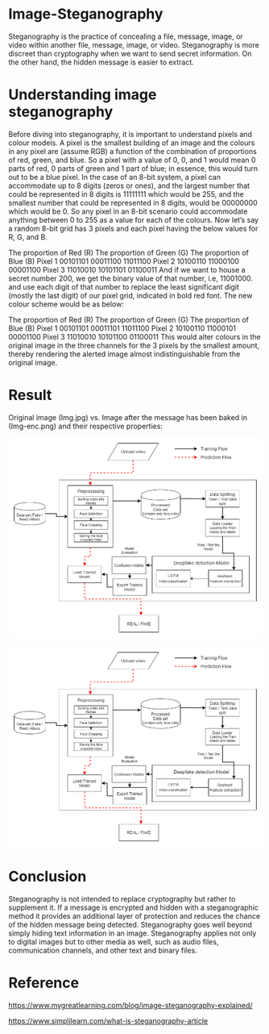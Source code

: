 # Image-Steganography

Steganography is the practice of concealing a file, message, image, or video within
another file, message, image, or video. Steganography is more discreet than
cryptography when we want to send secret information. On the other hand, the
hidden message is easier to extract.

# Understanding image steganography
Before diving into steganography, it is important to understand pixels and colour models. A pixel is the smallest building of an image and the colours in any pixel are (assume RGB) a function of the combination of proportions of red, green, and blue. So a pixel with a value of 0, 0, and 1 would mean 0 parts of red, 0 parts of green and 1 part of blue; in essence, this would turn out to be a blue pixel. In the case of an 8-bit system, a pixel can accommodate up to 8 digits (zeros or ones), and the largest number that could be represented in 8 digits is 11111111 which would be 255, and the smallest number that could be represented in 8 digits, would be 00000000 which would be 0. So any pixel in an 8-bit scenario could accommodate anything between 0 to 255 as a value for each of the colours. Now let’s say a random 8-bit grid has 3 pixels and each pixel having the below values for R, G, and B.


The proportion of Red (R)	The proportion of Green (G)	The proportion of Blue (B)
Pixel 1	00101101	00011100	11011100
Pixel 2	10100110	11000100	00001100
Pixel 3	11010010	10101101	01100011
And if we want to house a secret number 200, we get the binary value of that number, i.e, 11001000. and use each digit of that number to replace the least significant digit (mostly the last digit) of our pixel grid, indicated in bold red font. The new colour scheme would be as below: 


The proportion of Red (R)	The proportion of Green (G)	The proportion of Blue (B)
Pixel 1	00101101	00011101	11011100
Pixel 2	10100110	11000101	00001100
Pixel 3	11010010	10101100	01100011
This would alter colours in the original image in the three channels for the 3 pixels by the smallest amount, thereby rendering the alerted image almost indistinguishable from the original image.

# Result
Original image (Img.jpg) vs. Image after the message has been baked in (Img-enc.png) and their respective properties:
<p align="center">
  <img src="https://github.com/ritvic/Deepfake-Detection-Using-Reccurent-Neural-Network/blob/main/github_assets/System%20Architecture.png" />
</p>
<p align="center">
  <img src="https://github.com/ritvic/Deepfake-Detection-Using-Reccurent-Neural-Network/blob/main/github_assets/System%20Architecture.png" />
</p>


# Conclusion
Steganography is not intended to replace cryptography but rather to supplement it. If
a message is encrypted and hidden with a steganographic method it provides an
additional layer of protection and reduces the chance of the hidden message being
detected.
Steganography goes well beyond simply hiding text information in an image.
Steganography applies not only to digital images but to other media as well, such as
audio files, communication channels, and other text and binary files.


# Reference
https://www.mygreatlearning.com/blog/image-steganography-explained/

https://www.simplilearn.com/what-is-steganography-article
